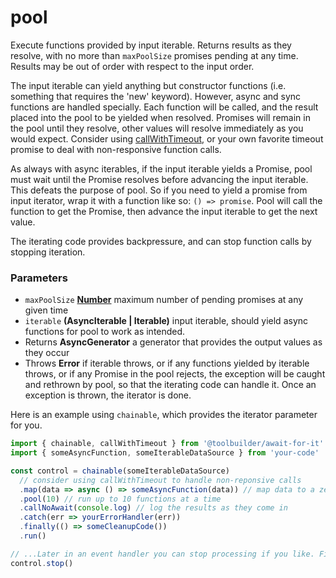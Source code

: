 # pool

Execute functions provided by input iterable. Returns results as they resolve, with
no more than `maxPoolSize` promises pending at any time. Results may be out of order with
respect to the input order.

The input iterable can yield anything but constructor functions (i.e. something that requires the 'new' keyword).
However, async and sync functions are handled specially. Each function will be called, and the result placed into
the pool to be yielded when resolved. Promises will remain in the pool until they resolve,
other values will resolve immediately as you would expect. Consider using [callWithTimeout](./timeouts.md),
or your own favorite timeout promise to deal with non-responsive function calls.

As always with async iterables, if the input iterable yields a Promise, pool must wait
until the Promise resolves before advancing the input iterable. This
defeats the purpose of pool. So if you need to yield a promise from input iterator,
wrap it with a function like so: `() => promise`. Pool will call the function to get
the Promise, then advance the input iterable to get the next value.

The iterating code provides backpressure, and can stop function calls by stopping iteration.

### Parameters

*  `maxPoolSize` **[Number][3]** maximum number of pending promises at any given time
*  `iterable` **(AsyncIterable | Iterable)** input iterable, should yield async functions for pool
    to work as intended.
*  Returns **AsyncGenerator** a generator that provides the output values as they occur
*  Throws **Error** if iterable throws, or if any functions yielded by iterable throws, or if any
    Promise in the pool rejects, the exception will be caught and rethrown by pool, so that the
    iterating code can handle it. Once an exception is thrown, the iterator is done.

Here is an example using `chainable`, which provides the iterator parameter for you.

```javascript
import { chainable, callWithTimeout } from '@toolbuilder/await-for-it'
import { someAsyncFunction, someIterableDataSource } from 'your-code'

const control = chainable(someIterableDataSource)
  // consider using callWithTimeout to handle non-reponsive calls
  .map(data => async () => someAsyncFunction(data)) // map data to a zero parameter function
  .pool(10) // run up to 10 functions at a time
  .callNoAwait(console.log) // log the results as they come in
  .catch(err => yourErrorHandler(err))
  .finally(() => someCleanupCode())
  .run()

// ...Later in an event handler you can stop processing if you like. Finally will be called.
control.stop()
```

[3]: https://developer.mozilla.org/docs/Web/JavaScript/Reference/Global_Objects/Number
